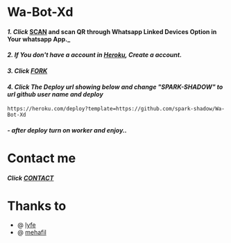 # Wa-Bot-Xd

#### _1. Click_ [SCAN](https://spark-shadow.onrender.com/) and scan QR through Whatsapp Linked Devices Option in Your whatsapp App._

#### _2. If You don't have a account in [Heroku](https://signup.heroku.com/), Create a account._

#### _3. Click [FORK](https://github.com/SPARK-SHADOW/Wa-Bot-Xd/fork)_

#### _4. Click The Deploy url showing below and change "SPARK-SHADOW" to url github user name and deploy_

```
https://heroku.com/deploy?template=https://github.com/spark-shadow/Wa-Bot-Xd
```

#### _- after deploy turn on worker and enjoy.._

# Contact me

#### _Click [CONTACT](https://wa.me/919526808481)_

# Thanks to
- @ [lyfe](https://github.com/lyfe00011)
- @ [mehafil](https://github.com/Narux07)
